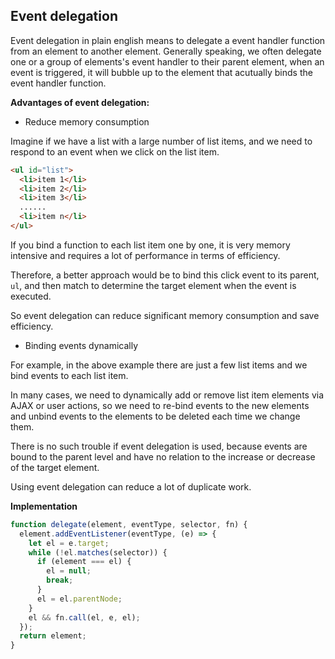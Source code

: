 ## Event delegation

Event delegation in plain english means to delegate a event handler function from an element to another element.
Generally speaking, we often delegate one or a group of elements's event handler to their parent element, when an event is triggered, it will bubble up to the element that acutually binds the event handler function.

**Advantages of event delegation:**

- Reduce memory consumption

Imagine if we have a list with a large number of list items, and we need to respond to an event when we click on the list item.

```html
<ul id="list">
  <li>item 1</li>
  <li>item 2</li>
  <li>item 3</li>
  ......
  <li>item n</li>
</ul>
```

If you bind a function to each list item one by one, it is very memory intensive and requires a lot of performance in terms of efficiency.

Therefore, a better approach would be to bind this click event to its parent, `ul`, and then match to determine the target element when the event is executed.

So event delegation can reduce significant memory consumption and save efficiency.

- Binding events dynamically

For example, in the above example there are just a few list items and we bind events to each list item.

In many cases, we need to dynamically add or remove list item elements via AJAX or user actions, so we need to re-bind events to the new elements and unbind events to the elements to be deleted each time we change them.

There is no such trouble if event delegation is used, because events are bound to the parent level and have no relation to the increase or decrease of the target element.

Using event delegation can reduce a lot of duplicate work.

**Implementation**

```js
function delegate(element, eventType, selector, fn) {
  element.addEventListener(eventType, (e) => {
    let el = e.target;
    while (!el.matches(selector)) {
      if (element === el) {
        el = null;
        break;
      }
      el = el.parentNode;
    }
    el && fn.call(el, e, el);
  });
  return element;
}
```
